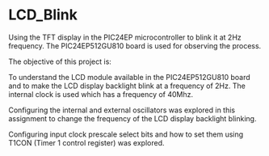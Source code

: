 # LCD_Blink
Using the TFT display in the PIC24EP microcontroller to blink it at 2Hz frequency. The PIC24EP512GU810 board is used for observing the process.

The objective of this project is: 

To understand the LCD module available in the PIC24EP512GU810 board and to make the LCD display backlight blink at a frequency of 2Hz. The internal clock is used which has a frequency of 40Mhz.

Configuring the internal and external oscillators was explored in this assignment to change the frequency of the LCD display backlight blinking.

Configuring input clock prescale select bits and how to set them using T1CON (Timer 1 control register) was explored.
